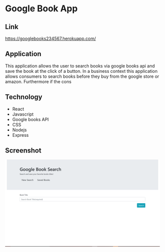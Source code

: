 # Google Book App

## Link
https://googlebooks234567.herokuapp.com/

## Application
This application allows the user to search books via google books api and save the book at the click of a button.
In a business context this application allows consumers to search books before they buy from the google store or amazon. 
Furthermore if the cons

## Technology
* React
* Javascript
* Google books API
* CSS
* Nodejs
* Express

## Screenshot 
![screenshot](shot.png)
